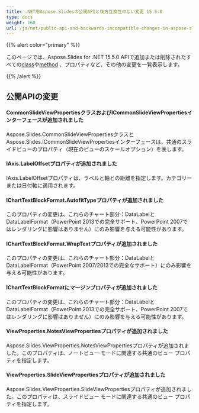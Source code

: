 ```yaml
---
title: .NET用Aspose.Slidesの公開APIと後方互換性のない変更 15.5.0
type: docs
weight: 160
url: /ja/net/public-api-and-backwards-incompatible-changes-in-aspose-slides-for-net-15-5-0/
---
```


{{% alert color="primary" %}} 

このページでは、Aspose.Slides for .NET 15.5.0 APIで追加または削除されたすべての[class](/slides/ja/net/public-api-and-backwards-incompatible-changes-in-aspose-slides-for-net-15-5-0/)や[method](/slides/ja/net/public-api-and-backwards-incompatible-changes-in-aspose-slides-for-net-15-5-0/) 、プロパティなど、その他の変更を一覧表示します。

{{% /alert %}} 
## **公開APIの変更**
#### **CommonSlideViewPropertiesクラスおよびICommonSlideViewPropertiesインターフェースが追加されました**
Aspose.Slides.CommonSlideViewPropertiesクラスとAspose.Slides.ICommonSlideViewPropertiesインターフェースは、共通のスライドビューのプロパティ（現在のビューのスケールオプション）を表します。
#### **IAxis.LabelOffsetプロパティが追加されました**
IAxis.LabelOffsetプロパティは、ラベルと軸との距離を指定します。カテゴリーまたは日付軸に適用されます。
#### **IChartTextBlockFormat.AutofitTypeプロパティが追加されました**
このプロパティの変更は、これらのチャート部分：DataLabelとDataLabelFormat（PowerPoint 2013での完全サポート、PowerPoint 2007ではレンダリングに影響はありません）にのみ影響を与える可能性があります。
#### **IChartTextBlockFormat.WrapTextプロパティが追加されました**
このプロパティの変更は、これらのチャート部分：DataLabelとDataLabelFormat（PowerPoint 2007/2013での完全なサポート）にのみ影響を与える可能性があります。
#### **IChartTextBlockFormatにマージンプロパティが追加されました**
このプロパティの変更は、これらのチャート部分：DataLabelとDataLabelFormat（PowerPoint 2013での完全サポート、PowerPoint 2007ではレンダリングに影響はありません）にのみ影響を与える可能性があります。
#### **ViewProperties.NotesViewPropertiesプロパティが追加されました**
Aspose.Slides.ViewProperties.NotesViewPropertiesプロパティが追加されました。このプロパティは、ノートビュー モードに関連する共通のビュー プロパティを指定します。
#### **ViewProperties.SlideViewPropertiesプロパティが追加されました**
Aspose.Slides.ViewProperties.SlideViewPropertiesプロパティが追加されました。このプロパティは、スライドビュー モードに関連する共通のビュー プロパティを指定します。